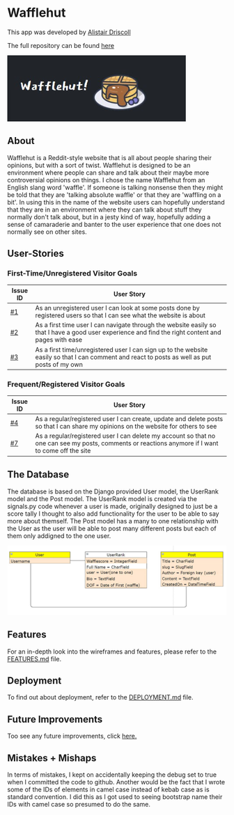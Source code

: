 
# Wafflehut

This app was developed by [Alistair Driscoll](https://github.com/AlistairDriscoll)

The full repository can be found [here](https://github.com/AlistairDriscoll/wafflehut)

![Wafflehut logo](documentation/basic-structure/logo-mini.jpg)

## About

Wafflehut is a Reddit-style website that is all about people sharing their opinions, but with a sort of twist. Wafflehut is designed to be an environment where people can share and talk about their maybe more controversial opinions on things. I chose the name Wafflehut from an English slang word 'waffle'. If someone is talking nonsense then they might be told that they are 'talking absolute waffle' or that they are 'waffling on a bit'. In using this in the name of the website users can hopefully understand that they are in an environment where they can talk about stuff they normally don't talk about, but in a jesty kind of way, hopefully adding a sense of camaraderie and banter to the user experience that one does not normally see on other sites.

## User-Stories

### First-Time/Unregistered Visitor Goals

| Issue ID    | User Story |
|-------------|-------------|
|[#1](https://github.com/AlistairDriscoll/wafflehut/issues/1)| As an unregistered user I can look at some posts done by registered users so that I can see what the website is about|
|[#2](https://github.com/AlistairDriscoll/wafflehut/issues/2)| As a first time user I can navigate through the website easily so that I have a good user experience and find the right content and pages with ease|
|[#3](https://github.com/AlistairDriscoll/wafflehut/issues/3)| As a first time/unregistered user I can sign up to the website easily so that I can comment and react to posts as well as put posts of my own|

### Frequent/Registered Visitor Goals

| Issue ID    | User Story |
|-------------|-------------|
|[#4](https://github.com/AlistairDriscoll/wafflehut/issues/4)| As a regular/registered user I can create, update and delete posts so that I can share my opinions on the website for others to see|
|[#7](https://github.com/AlistairDriscoll/wafflehut/issues/7)| As a regular/registered user I can delete my account so that no one can see my posts, comments or reactions anymore if I want to come off the site|

## The Database

The database is based on the Django provided User model, the UserRank model and the Post model.
The UserRank model is created via the signals.py code whenever a user is made, originally designed to just be a score tally I thought to also add functionality for the user to be able to say more about themself. The Post model has a many to one relationship with the User as the user will be able to post many different posts but each of them only addigned to the one user.

![ER Diagram](documentation/basic-structure/edr-mini.jpg)

## Features

For an in-depth look into the wireframes and features, please refer to the [FEATURES.md](FEATURES.md) file.

## Deployment

To find out about deployment, refer to the [DEPLOYMENT.md](DEPLOYMENT.md) file.

## Future Improvements

Too see any future improvements, click [here.](FutureImprovements.md)

## Mistakes + Mishaps

In terms of mistakes, I kept on accidentally keeping the debug set to true when I committed the code to github. Another would be the fact that I wrote some of the IDs of elements in camel case instead of kebab case as is standard convention. I did this as I got used to seeing bootstrap name their IDs with camel case so presumed to do the same.

